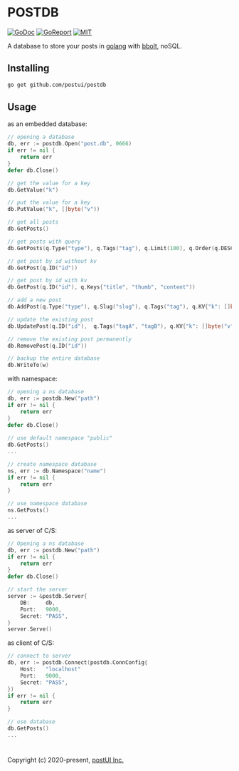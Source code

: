 # POSTDB

[![GoDoc](https://godoc.org/github.com/postui/postdb?status.svg)](https://godoc.org/github.com/postui/postdb)
[![GoReport](https://goreportcard.com/badge/github.com/postui/postdb)](https://goreportcard.com/report/github.com/postui/postdb)
[![MIT](https://img.shields.io/badge/license-MIT-green)](./LICENSE)

A database to store your posts in [golang](https://golang.org) with [bbolt](https://github.com/etcd-io/bbolt), noSQL.


## Installing
```bash
go get github.com/postui/postdb
``` 


## Usage
as an embedded database:
```go
// opening a database
db, err := postdb.Open("post.db", 0666)
if err != nil {
    return err
}
defer db.Close()

// get the value for a key
db.GetValue("k")

// put the value for a key
db.PutValue("k", []byte("v"))

// get all posts
db.GetPosts()

// get posts with query
db.GetPosts(q.Type("type"), q.Tags("tag"), q.Limit(100), q.Order(q.DESC))

// get post by id without kv
db.GetPost(q.ID("id"))

// get post by id with kv
db.GetPost(q.ID("id"), q.Keys{"title", "thumb", "content"))

// add a new post
db.AddPost(q.Type("type"), q.Slug("slug"), q.Tags("tag"), q.KV{"k": []byte("v")})

// update the existing post
db.UpdatePost(q.ID("id"),  q.Tags("tagA", "tagB"), q.KV{"k": []byte("v")})

// remove the existing post permanently
db.RemovePost(q.ID("id"))

// backup the entire database
db.WriteTo(w)
```

with namespace:
```go
// opening a ns database
db, err := postdb.New("path")
if err != nil {
    return err
}
defer db.Close()
 
// use default namespace "public"
db.GetPosts()
...

// create namespace database
ns, err := db.Namespace("name")
if err != nil {
    return err
}

// use namespace database
ns.GetPosts()
...
```

as server of C/S:

```go
// Opening a ns database
db, err := postdb.New("path")
if err != nil {
    return err
}
defer db.Close()

// start the server
server := &postdb.Server{
    DB:     db,
    Port:   9000,
    Secret: "PASS",
}
server.Serve()
```

as client of C/S:

```go
// connect to server
db, err := postdb.Connect(postdb.ConnConfig{
    Host:   "localhost"
    Port:   9000,
    Secret: "PASS",
})
if err != nil {
    return err
}

// use database
db.GetPosts()
...
```

#   

Copyright (c) 2020-present, [postUI Inc.](https://postui.com)
